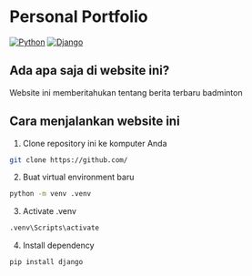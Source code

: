 # Personal Portfolio

[![Python](https://img.shields.io/badge/Python-3776AB?logo=python&logoColor=fff)](#)
[![Django](https://img.shields.io/badge/Django-%23092E20.svg?logo=django&logoColor=white)](#)

## Ada apa saja di website ini?

Website ini memberitahukan tentang berita terbaru badminton 

## Cara menjalankan website ini

1. Clone repository ini ke komputer Anda

```bash
git clone https://github.com/
```

2. Buat virtual environment baru

```bash
python -m venv .venv
```

3. Activate .venv
```bash
.venv\Scripts\activate
```

4. Install dependency
```bash
pip install django
```


